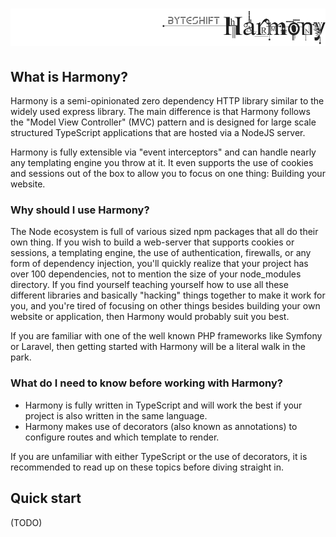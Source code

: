 ![](./docs/harmony-header.png)
===================

## What is Harmony?

Harmony is a semi-opinionated zero dependency HTTP library similar to the widely
used express library. The main difference is that Harmony follows the "Model
View Controller" (MVC) pattern and is designed for large scale structured
TypeScript applications that are hosted via a NodeJS server.

Harmony is fully extensible via "event interceptors" and can handle nearly any
templating engine you throw at it. It even supports the use of cookies and
sessions out of the box to allow you to focus on one thing: Building your
website.

### Why should I use Harmony?

The Node ecosystem is full of various sized npm packages that all do their own
thing. If you wish to build a web-server that supports cookies or sessions, a
templating engine, the use of authentication, firewalls, or any form of
dependency injection, you'll quickly realize that your project has over 100
dependencies, not to mention the size of your node_modules directory. If you
find yourself teaching yourself how to use all these different libraries and
basically "hacking" things together to make it work for you, and you're tired of
focusing on other things besides building your own website or application, then
Harmony would probably suit you best.

If you are familiar with one of the well known PHP frameworks like Symfony or
Laravel, then getting started with Harmony will be a literal walk in the park.

### What do I need to know before working with Harmony?

 - Harmony is fully written in TypeScript and will work the best if your project
   is also written in the same language.
 - Harmony makes use of decorators (also known as annotations) to configure
   routes and which template to render.
   
If you are unfamiliar with either TypeScript or the use of decorators, it is
recommended to read up on these topics before diving straight in.

## Quick start

(TODO)
